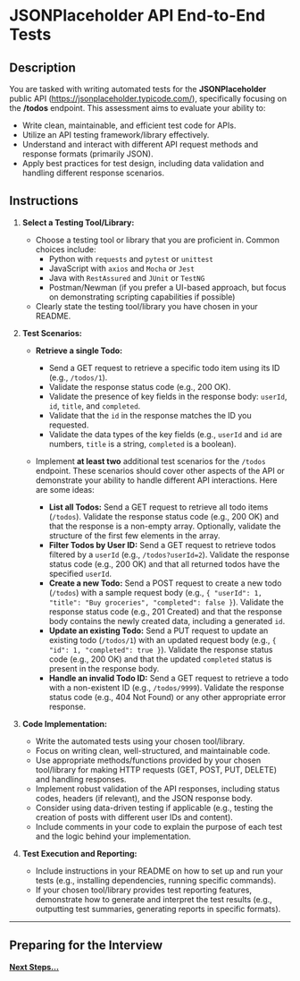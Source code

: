 # JSONPlaceholder API End-to-End Tests

## Description

You are tasked with writing automated tests for the **JSONPlaceholder** public API (<https://jsonplaceholder.typicode.com/>), specifically focusing on the **/todos** endpoint. This assessment aims to evaluate your ability to:

- Write clean, maintainable, and efficient test code for APIs.
- Utilize an API testing framework/library effectively.
- Understand and interact with different API request methods and response formats (primarily JSON).
- Apply best practices for test design, including data validation and handling different response scenarios.

## Instructions

1. **Select a Testing Tool/Library:**

   - Choose a testing tool or library that you are proficient in. Common choices include:
     - Python with `requests` and `pytest` or `unittest`
     - JavaScript with `axios` and `Mocha` or `Jest`
     - Java with `RestAssured` and `JUnit` or `TestNG`
     - Postman/Newman (if you prefer a UI-based approach, but focus on demonstrating scripting capabilities if possible)
   - Clearly state the testing tool/library you have chosen in your README.

2. **Test Scenarios:**

   - **Retrieve a single Todo:**

     - Send a GET request to retrieve a specific todo item using its ID (e.g., `/todos/1`).
     - Validate the response status code (e.g., 200 OK).
     - Validate the presence of key fields in the response body: `userId`, `id`, `title`, and `completed`.
     - Validate that the `id` in the response matches the ID you requested.
     - Validate the data types of the key fields (e.g., `userId` and `id` are numbers, `title` is a string, `completed` is a boolean).

   - Implement **at least two** additional test scenarios for the `/todos` endpoint. These scenarios should cover other aspects of the API or demonstrate your ability to handle different API interactions. Here are some ideas:

     - **List all Todos:** Send a GET request to retrieve all todo items (`/todos`). Validate the response status code (e.g., 200 OK) and that the response is a non-empty array. Optionally, validate the structure of the first few elements in the array.
     - **Filter Todos by User ID:** Send a GET request to retrieve todos filtered by a `userId` (e.g., `/todos?userId=2`). Validate the response status code (e.g., 200 OK) and that all returned todos have the specified `userId`.
     - **Create a new Todo:** Send a POST request to create a new todo (`/todos`) with a sample request body (e.g., `{ "userId": 1, "title": "Buy groceries", "completed": false }`). Validate the response status code (e.g., 201 Created) and that the response body contains the newly created data, including a generated `id`.
     - **Update an existing Todo:** Send a PUT request to update an existing todo (`/todos/1`) with an updated request body (e.g., `{ "id": 1, "completed": true }`). Validate the response status code (e.g., 200 OK) and that the updated `completed` status is present in the response body.
     - **Handle an invalid Todo ID:** Send a GET request to retrieve a todo with a non-existent ID (e.g., `/todos/9999`). Validate the response status code (e.g., 404 Not Found) or any other appropriate error response.

3. **Code Implementation:**

   - Write the automated tests using your chosen tool/library.
   - Focus on writing clean, well-structured, and maintainable code.
   - Use appropriate methods/functions provided by your chosen tool/library for making HTTP requests (GET, POST, PUT, DELETE) and handling responses.
   - Implement robust validation of the API responses, including status codes, headers (if relevant), and the JSON response body.
   - Consider using data-driven testing if applicable (e.g., testing the creation of posts with different user IDs and content).
   - Include comments in your code to explain the purpose of each test and the logic behind your implementation.

4. **Test Execution and Reporting:**

   - Include instructions in your README on how to set up and run your tests (e.g., installing dependencies, running specific commands).
   - If your chosen tool/library provides test reporting features, demonstrate how to generate and interpret the test results (e.g., outputting test summaries, generating reports in specific formats).

---

## Preparing for the Interview

**[Next Steps...](../../next-steps-real-time.md)**
